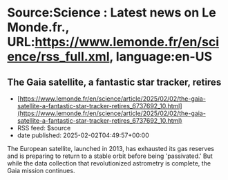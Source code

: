 # Source:Science : Latest news on Le Monde.fr., URL:https://www.lemonde.fr/en/science/rss_full.xml, language:en-US

## The Gaia satellite, a fantastic star tracker, retires
 - [https://www.lemonde.fr/en/science/article/2025/02/02/the-gaia-satellite-a-fantastic-star-tracker-retires_6737692_10.html](https://www.lemonde.fr/en/science/article/2025/02/02/the-gaia-satellite-a-fantastic-star-tracker-retires_6737692_10.html)
 - RSS feed: $source
 - date published: 2025-02-02T04:49:57+00:00

The European satellite, launched in 2013, has exhausted its gas reserves and is preparing to return to a stable orbit before being 'passivated.' But while the data collection that revolutionized astrometry is complete, the Gaia mission continues.

